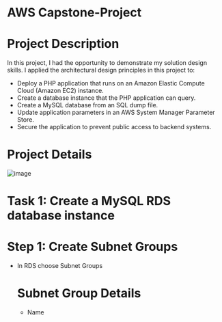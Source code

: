 # AWS Capstone-Project
# Project Description
In this project, I had the opportunity to demonstrate my solution design skills.
I applied the architectural design principles in this project to:
- Deploy a PHP application that runs on an Amazon Elastic Compute Cloud (Amazon EC2) instance.
- Create a database instance that the PHP application can query.
- Create a MySQL database from an SQL dump file.
- Update application parameters in an AWS System Manager Parameter Store.
- Secure the application to prevent public access to backend systems.
# Project Details
![image](https://github.com/moussa-sanou/Capstone-Project/assets/58495791/ed9283c3-3f60-45d1-807b-e38d249cd34c)
# Task 1: Create a MySQL RDS database instance
# Step 1: Create Subnet Groups
- In RDS choose Subnet Groups
    # Subnet Group Details
  - Name


